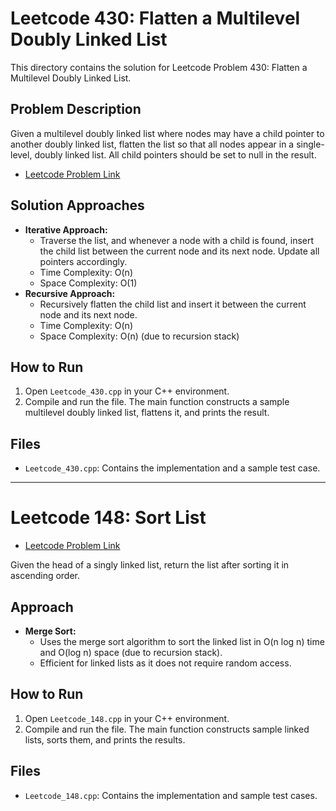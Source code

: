 # Leetcode 430: Flatten a Multilevel Doubly Linked List

This directory contains the solution for Leetcode Problem 430: Flatten a Multilevel Doubly Linked List.

## Problem Description

Given a multilevel doubly linked list where nodes may have a child pointer to another doubly linked list, flatten the list so that all nodes appear in a single-level, doubly linked list. All child pointers should be set to null in the result.

- [Leetcode Problem Link](https://leetcode.com/problems/flatten-a-multilevel-doubly-linked-list/)

## Solution Approaches

- **Iterative Approach:**
  - Traverse the list, and whenever a node with a child is found, insert the child list between the current node and its next node. Update all pointers accordingly.
  - Time Complexity: O(n)
  - Space Complexity: O(1)
- **Recursive Approach:**
  - Recursively flatten the child list and insert it between the current node and its next node.
  - Time Complexity: O(n)
  - Space Complexity: O(n) (due to recursion stack)

## How to Run

1. Open `Leetcode_430.cpp` in your C++ environment.
2. Compile and run the file. The main function constructs a sample multilevel doubly linked list, flattens it, and prints the result.

## Files

- `Leetcode_430.cpp`: Contains the implementation and a sample test case.

---

# Leetcode 148: Sort List

- [Leetcode Problem Link](https://leetcode.com/problems/sort-list/)

Given the head of a singly linked list, return the list after sorting it in ascending order.

## Approach

- **Merge Sort:**
  - Uses the merge sort algorithm to sort the linked list in O(n log n) time and O(log n) space (due to recursion stack).
  - Efficient for linked lists as it does not require random access.

## How to Run

1. Open `Leetcode_148.cpp` in your C++ environment.
2. Compile and run the file. The main function constructs sample linked lists, sorts them, and prints the results.

## Files

- `Leetcode_148.cpp`: Contains the implementation and sample test cases.
